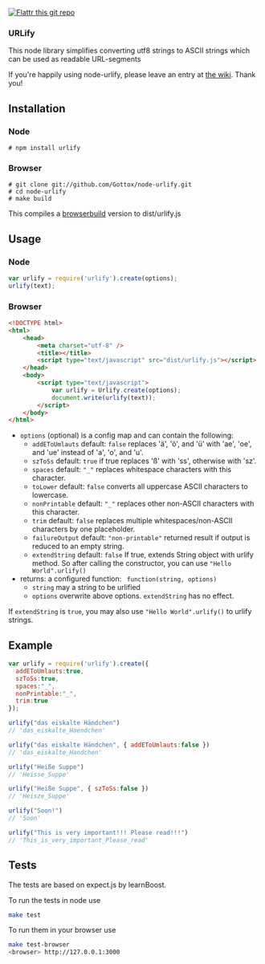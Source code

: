 [![Flattr this git repo](http://api.flattr.com/button/flattr-badge-large.png)](https://flattr.com/submit/auto?user_id=Gottox&url=https://github.com/Gottox/node-urlify&title=node-urlify&language=&tags=github&category=software)


### URLify

This node library simplifies converting utf8 strings to ASCII strings which can be used as readable URL-segments

If you're happily using node-urlify, please leave an entry at [the wiki](https://github.com/Gottox/node-urlify/wiki/Whos-using-node-urlify%3F). Thank you!

## Installation

### Node
```
# npm install urlify
```

### Browser

```
# git clone git://github.com/Gottox/node-urlify.git
# cd node-urlify
# make build
```

This compiles a [browserbuild](https://github.com/LearnBoost/browserbuild)
version to dist/urlify.js


## Usage

### Node

``` javascript
var urlify = require('urlify').create(options);
urlify(text);
```

### Browser

``` html
<!DOCTYPE html>
<html>
	<head>
		<meta charset="utf-8" />
		<title></title>
		<script type="text/javascript" src="dist/urlify.js"></script>
	</head>
	<body>
		<script type="text/javascript">
			var urlify = Urlify.create(options);
			document.write(urlify(text));
		</script>
	</body>
</html>
```

* ```options``` (optional) is a config map and can contain the following:
  * ```addEToUmlauts``` default: ```false```
    replaces 'ä', 'ö', and 'ü' with 'ae', 'oe', and 'ue' instead of 'a', 'o', and 'u'.
  * ```szToSs``` default: ```true```
    if true replaces 'ß' with 'ss', otherwise with 'sz'.
  * ```spaces``` default: ```"_"```
    replaces whitespace characters with this character.
  * ```toLower``` default: ```false```
    converts all uppercase ASCII characters to lowercase.
  * ```nonPrintable``` default: ```"_"```
    replaces other non-ASCII characters with this character.
  * ```trim``` default: ```false```
    replaces multiple whitespaces/non-ASCII characters by one placeholder.
  * ```failureOutput``` default: ```"non-printable"```
    returned result if output is reduced to an empty string.
  * ```extendString``` default: ```false```
    If true, extends String object with urlify method.
    So after calling the constructor, you can use ```"Hello World".urlify()```
* returns: a configured function: ``` function(string, options)```
  * ```string``` may a string to be urlified
  * ```options``` overwrite above options. ```extendString``` has no effect.

If ```extendString``` is ```true```, you may also use ```"Hello World".urlify()```
to urlify strings.

## Example

``` javascript
var urlify = require('urlify').create({
  addEToUmlauts:true,
  szToSs:true,
  spaces:"_",
  nonPrintable:"_",
  trim:true
});

urlify("das eiskalte Händchen")
// 'das_eiskalte_Haendchen'

urlify("das eiskalte Händchen", { addEToUmlauts:false })
// 'das_eiskalte_Handchen'

urlify("Heiße Suppe")
// 'Heisse_Suppe'

urlify("Heiße Suppe", { szToSs:false })
// 'Heisze_Suppe'

urlify("Soon!")
// 'Soon'

urlify("This is very important!!! Please read!!!")
// 'This_is_very_important_Please_read'
```

## Tests

The tests are based on expect.js by learnBoost.

To run the tests in node use
``` bash
make test
```
To run them in your browser use

``` bash
make test-browser
<browser> http://127.0.0.1:3000
```
